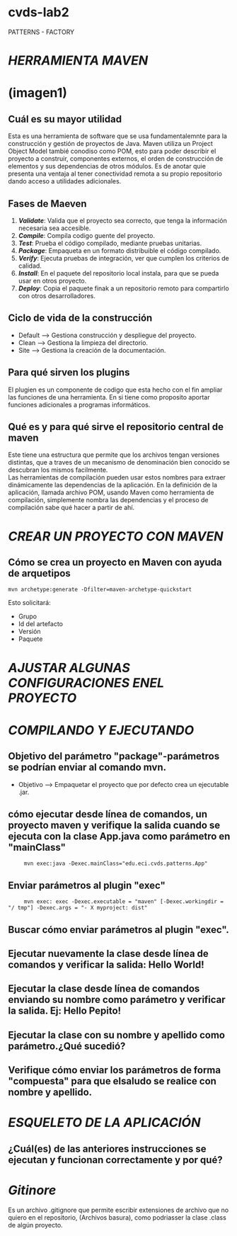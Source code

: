 # cvds-lab2
PATTERNS - FACTORY
# ***HERRAMIENTA MAVEN***
# (imagen1)
## Cuál es su mayor utilidad
Esta es una herramienta de software que se usa fundamentalemnte para la construcción y gestión de proyectos de Java.
Maven utiliza un Project Object Model tambié conodiso como POM, esto para poder describir el proyecto a construir, componentes externos, el orden de construcción de elementos y sus dependencias de otros módulos. 
Es de anotar quie presenta una ventaja al tener conectividad remota a su propio repositorio dando acceso a utilidades adicionales.
## Fases de Maeven
1. ***Validate***: Valida que el proyecto sea correcto, que tenga la información necesaria sea accesible.
2. ***Compile***: Compila codigo guente del proyecto.
3. ***Test***: Prueba el código compilado, mediante pruebas unitarias.
4. ***Package***: Empaqueta en un formato distribuible el código compilado.
5. ***Verify***: Ejecuta pruebas de integración, ver que cumplen los criterios de calidad.
6. ***Install***: En el paquete del repositorio local instala, para que se pueda  usar en otros proyecto.
7. ***Deploy***: Copia el paquete finak a un repositorio remoto para compartirlo con otros desarrolladores.
## Ciclo de vida de la construcción
- Default --> Gestiona construcción y despliegue del proyecto.
- Clean --> Gestiona la limpieza del directorio.
- Site --> Gestiona la creación de la documentación.
## Para qué sirven los plugins
El plugien es un componente de codigo que esta hecho con el fin ampliar las funciones de una herramienta. En si tiene como proposito aportar funciones adicionales a programas informáticos.
## Qué es y para qué sirve el repositorio central de maven 
Este tiene una estructura  que permite que los archivos tengan versiones distintas, que a traves de un mecanismo de denominación bien conocido se descubran los mismos facilmente. \
Las herramientas de compilación pueden usar estos nombres para extraer dinámicamente las dependencias de la aplicación. En la definición de la aplicación, llamada archivo POM, usando Maven como herramienta de compilación, simplemente nombra las dependencias y el proceso de compilación sabe qué hacer a partir de ahí.
# ***CREAR UN PROYECTO CON MAVEN***
## Cómo se crea un proyecto en Maven con ayuda de arquetipos
```
mvn archetype:generate -Dfilter=maven-archetype-quickstart 
```
Esto solicitará:

- Grupo
- Id del artefacto
- Versión
- Paquete
# ***AJUSTAR ALGUNAS CONFIGURACIONES ENEL PROYECTO***
# ***COMPILANDO Y EJECUTANDO***
## Objetivo del parámetro "package"-parámetros se podrían enviar al comando mvn.
- Objetivo --> Empaquetar el proyecto que por defecto crea un ejecutable .jar.
## cómo ejecutar desde línea de comandos, un proyecto maven y verifique la salida cuando se ejecuta con la clase App.java como parámetro en "mainClass"
 ```
      mvn exec:java -Dexec.mainClass="edu.eci.cvds.patterns.App"
 ```
 ##  Enviar parámetros al plugin "exec"
 ```
      mvn exec: exec -Dexec.executable = "maven" [-Dexec.workingdir = "/ tmp"] -Dexec.args = "- X myproject: dist"
 ```
## Buscar cómo enviar parámetros al plugin "exec".
## Ejecutar nuevamente la clase desde línea de comandos y verificar la salida: Hello World!
## Ejecutar la clase desde línea de comandos enviando su nombre como parámetro y verificar la salida. Ej: Hello Pepito!
## Ejecutar la clase con su nombre y apellido como parámetro.¿Qué sucedió?
## Verifique cómo enviar los parámetros de forma "compuesta" para que elsaludo se realice con nombre y apellido.

# ***ESQUELETO DE LA APLICACIÓN***
## ¿Cuál(es) de las anteriores instrucciones se ejecutan y funcionan correctamente y por qué?
# ***Gitinore***
Es un archivo .gitignore que  permite escribir extensiones de archivo que no quiero en el repositorio, (Archivos basura), como podriasser la clase .class de algún proyecto.
